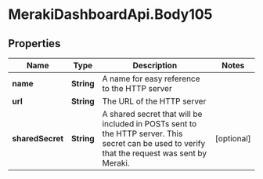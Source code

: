 # MerakiDashboardApi.Body105

## Properties
Name | Type | Description | Notes
------------ | ------------- | ------------- | -------------
**name** | **String** | A name for easy reference to the HTTP server | 
**url** | **String** | The URL of the HTTP server | 
**sharedSecret** | **String** | A shared secret that will be included in POSTs sent to the HTTP server. This secret can be used to verify that the request was sent by Meraki. | [optional] 
